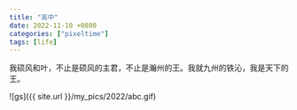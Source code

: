 ```yaml
---
title: "高中"
date: 2022-11-10 +0800
categories: ["pixeltime"]
tags: [life]
---
```

 
我硕风和叶，不止是硕风的主君，不止是瀚州的王。我就九州的铁沁，我是天下的王。


![gs]({{ site.url }}/my_pics/2022/abc.gif)